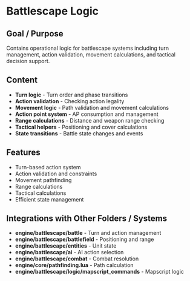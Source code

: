 # Battlescape Logic

## Goal / Purpose
Contains operational logic for battlescape systems including turn management, action validation, movement calculations, and tactical decision support.

## Content
- **Turn logic** - Turn order and phase transitions
- **Action validation** - Checking action legality
- **Movement logic** - Path validation and movement calculations
- **Action point system** - AP consumption and management
- **Range calculations** - Distance and weapon range checking
- **Tactical helpers** - Positioning and cover calculations
- **State transitions** - Battle state changes and events

## Features
- Turn-based action system
- Action validation and constraints
- Movement pathfinding
- Range calculations
- Tactical calculations
- Efficient state management

## Integrations with Other Folders / Systems
- **engine/battlescape/battle** - Turn and action management
- **engine/battlescape/battlefield** - Positioning and range
- **engine/battlescape/entities** - Unit state
- **engine/battlescape/ai** - AI action selection
- **engine/battlescape/combat** - Combat resolution
- **engine/core/pathfinding.lua** - Path calculation
- **engine/battlescape/logic/mapscript_commands** - Mapscript logic
